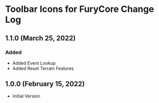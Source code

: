 ﻿# Toolbar Icons for FuryCore Change Log

## 1.1.0 (March 25, 2022)

### Added

* Added Event Lookup
* Added Reset Terrain Features


## 1.0.0 (February 15, 2022)

* Initial Version